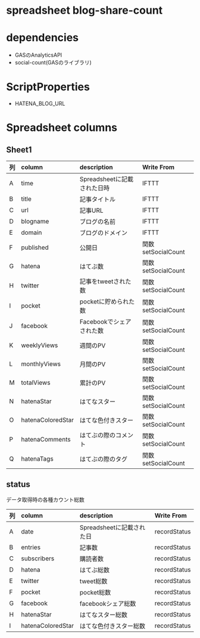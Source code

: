 # spreadsheet blog-share-count

# dependencies
- GASのAnalyticsAPI
- social-count(GASのライブラリ)

# ScriptProperties
- HATENA_BLOG_URL

# Spreadsheet columns

## Sheet1

| 列 | column | description | Write From |
|:-|:-|:-|:-|
|A| time | Spreadsheetに記載された日時 | IFTTT |
|B| title | 記事タイトル | IFTTT |
|C| url | 記事URL | IFTTT |
|D| blogname | ブログの名前 | IFTTT |
|E| domain | ブログのドメイン | IFTTT |
|F| published | 公開日 | 関数 setSocialCount |
|G| hatena | はてぶ数 | 関数 setSocialCount |
|H| twitter | 記事をtweetされた数 | 関数 setSocialCount |
|I| pocket | pocketに貯められた数 | 関数 setSocialCount|
|J| facebook | Facebookでシェアされた数 | 関数 setSocialCount |
|K| weeklyViews | 週間のPV | 関数 setSocialCount |
|L| monthlyViews | 月間のPV | 関数 setSocialCount |
|M| totalViews | 累計のPV | 関数 setSocialCount |
|N| hatenaStar | はてなスター | 関数 setSocialCount |
|O| hatenaColoredStar | はてな色付きスター | 関数 setSocialCount |
|P| hatenaComments | はてぶの際のコメント | 関数 setSocialCount |
|Q| hatenaTags | はてぶの際のタグ | 関数 setSocialCount |

## status

データ取得時の各種カウント総数

| 列 | column | description | Write From |
|:-|:-|:-|:-|
|A| date | Spreadsheetに記載された日 | recordStatus |
|B| entries | 記事数 | recordStatus |
|C| subscribers | 購読者数 | recordStatus |
|D| hatena | はてぶ総数 | recordStatus |
|E| twitter | tweet総数 | recordStatus |
|F| pocket | pocket総数 | recordStatus |
|G| facebook | facebookシェア総数 | recordStatus |
|H| hatenaStar| はてなスター総数 | recordStatus |
|I| hatenaColoredStar| はてな色付きスター総数 | recordStatus |
